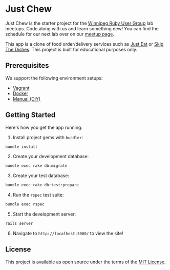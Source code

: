 # Just Chew

Just Chew is the starter project for the [Winnipeg Ruby User Group](http://winnipegrb.org/) lab meetups. Code along with us and learn something new! You can find the schedule for our next lab over on our [meetup page](https://www.meetup.com/winnipegrb/).

This app is a clone of food order/delivery services such as [Just Eat](https://www.just-eat.ca/) or [Skip The Dishes](https://www.skipthedishes.com/). This project is built for educational purposes only.

## Prerequisites

We support the following environment setups:

- [Vagrant](docs/environment/vagrant.md)
- [Docker](docs/environment/docker.md)
- [Manual (DIY)](docs/environment/manual.md)

## Getting Started

Here's how you get the app running:

1. Install project gems with `bundler`:

  ```sh
  bundle install
  ```

2. Create your development database:

  ```sh
  bundle exec rake db:migrate
  ```

3. Create your test database:

  ```sh
  bundle exec rake db:test:prepare
  ```

4. Run the `rspec` test suite:

  ```sh
  bundle exec rspec
  ```

5. Start the development server:

  ```sh
  rails server
  ```

6. Navigate to `http://localhost:3000/` to view the site!

## License

This project is available as open source under the terms of the [MIT License](http://opensource.org/licenses/MIT).
